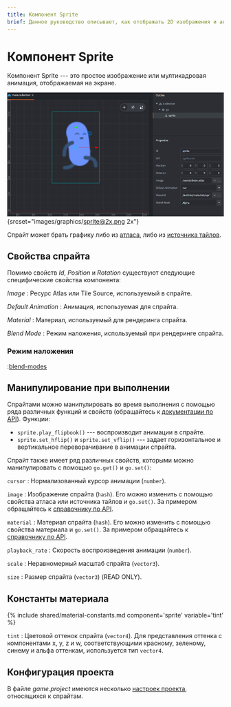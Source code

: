 ```yaml
---
title: Компонент Sprite
brief: Данное руководство описывает, как отображать 2D изображения и анимацию с помощью компонента Sprite.
---
```


# Компонент Sprite

Компонент Sprite --- это простое изображение или мултикадровая анимация, отображаемая на экране.

![sprite](images/graphics/sprite.png){srcset="images/graphics/sprite@2x.png 2x"}

Спрайт может брать графику либо из [атласа](/manuals/atlas), либо из [источника тайлов](/manuals/tilesource).

## Свойства спрайта

Помимо свойств *Id*, *Position* и *Rotation* существуют следующие специфические свойства компонента:

*Image*
: Ресурс Atlas или Tile Source, используемый в спрайте.

*Default Animation*
: Анимация, используемая для спрайта.

*Material*
: Материал, используемый для рендеринга спрайта.

*Blend Mode*
: Режим наложения, используемый при рендеринге спрайта.

### Режим наложения
:[blend-modes](../shared/blend-modes.md)

## Манипулирование при выполнении

Спрайтами можно манипулировать во время выполнения с помощью ряда различных функций и свойств (обращайтесь к [документации по API](/ref/sprite/)). Функции:

* `sprite.play_flipbook()` --- воспроизводит анимации в спрайте.
* `sprite.set_hflip()` и `sprite.set_vflip()` --- задает горизонтальное и вертикальное переворачивание в анимации спрайта.

Спрайт также имеет ряд различных свойств, которыми можно манипулировать с помощью `go.get()` и `go.set()`:

`cursor`
: Нормализованный курсор анимации (`number`).

`image`
: Изображение спрайта (`hash`). Его можно изменить с помощью свойства атласа или источника тайлов и `go.set()`. За примером обращайтесь к [справочнику по API](/ref/sprite/#image).

`material`
: Материал спрайта (`hash`). Его можно изменить с помощью свойства материала и `go.set()`. За примером обращайтесь к [справочнику по API](/ref/sprite/#material).

`playback_rate`
: Скорость воспроизведения анимации (`number`).

`scale`
: Неравномерный масштаб спрайта (`vector3`).

`size`
: Размер спрайта (`vector3`) (READ ONLY).

## Константы материала

{% include shared/material-constants.md component='sprite' variable='tint' %}

`tint`
: Цветовой оттенок спрайта (`vector4`). Для представления оттенка с компонентами x, y, z и w, соответствующими красному, зеленому, синему и альфа оттенкам, используется тип `vector4`.

## Конфигурация проекта

В файле *game.project* имеются несколько [настроек проекта](/manuals/project-settings#sprite), относящихся к спрайтам.
